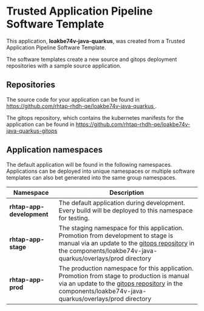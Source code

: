 # Trusted Application Pipeline Software Template

This application, **loakbe74v-java-quarkus**, was created from a Trusted Application Pipeline Software Template.

The software templates create a new source and gitops deployment repositories with a sample source application. 

## Repositories

The source code for your application can be found in [https://github.com/rhtap-rhdh-qe/loakbe74v-java-quarkus ](https://github.com/rhtap-rhdh-qe/loakbe74v-java-quarkus ).
 
The gitops repository, which contains the kubernetes manifests for the application can be found in 
[https://github.com/rhtap-rhdh-qe/loakbe74v-java-quarkus-gitops ](https://github.com/rhtap-rhdh-qe/loakbe74v-java-quarkus-gitops ) 

## Application namespaces 

The default application will be found in the following namespaces. Applications can be deployed into unique namespaces or multiple software templates can also bet generated into the same group namespaces.  

|  Namespace   |  Description   |  
| -------- | -------- |   
| **rhtap-app-development** | The default application during development. Every build will be deployed to this namespace for testing. | 
| **rhtap-app-stage** | The staging namespace for this application. Promotion from development to stage is manual via an update to the [gitops repository](https://github.com/rhtap-rhdh-qe/loakbe74v-java-quarkus-gitops ) in the components/loakbe74v-java-quarkus/overlays/prod directory |  
| **rhtap-app-prod** | The production namespace for this application. Promotion from stage to production is manual via an update to the [gitops repository](https://github.com/rhtap-rhdh-qe/loakbe74v-java-quarkus-gitops ) in the components/loakbe74v-java-quarkus/overlays/prod directory | 